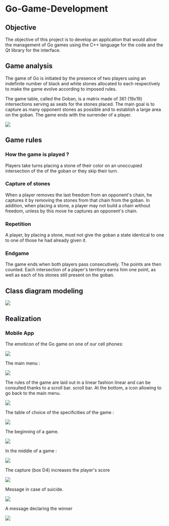 # Go-Game-Development

## Objective
The objective of this project is to develop an application that would allow the management of Go games using the C++ language for the code and the Qt library for the interface.
## Game analysis

The game of Go is initiated by the presence of two players using an indefinite number of black and white stones allocated to each respectively to make the game evolve according to imposed rules.

The game table, called the Goban, is a matrix made of 361 (19x19) intersections serving as seats for the stones placed. The main goal is to capture as many opponent stones as possible and to establish a large area on the goban. The game ends with the surrender of a player.

  <img src="https://github.com/OUTLAOUAIT/Go-Game-Development/blob/main/Images/Goban.PNG"/>


## Game rules

### How the game is played ?

Players take turns placing a stone of their color on an unoccupied intersection of the of the goban or they skip their turn.

### Capture of stones

When a player removes the last freedom from an opponent's chain, he captures it by removing the stones from that chain from the goban. In addition, when placing a stone, a player may not build a chain without freedom, unless by this move he captures an opponent's chain.

### Repetition
A player, by placing a stone, must not give the goban a state identical to one to one of those he had already given it.

### Endgame
The game ends when both players pass consecutively. The points are then counted. Each intersection of a player's territory earns him one point, as well as each of his stones still present on the goban.

## Class diagram modeling


  <img src="https://github.com/OUTLAOUAIT/Go-Game-Development/blob/main/Images/class%20diagram.PNG"/>

## Realization

### Mobile App

The emoticon of the Go game on one of our cell phones:

  <img src="https://github.com/OUTLAOUAIT/Go-Game-Development/blob/main/Images/emoticone.PNG"/>


The main menu :

  <img src="https://github.com/OUTLAOUAIT/Go-Game-Development/blob/main/Images/menu.PNG"/>

The rules of the game are laid out in a linear fashion linear and can be consulted thanks to a scroll bar. scroll bar. At the bottom, a icon allowing to go back to the main menu.

  <img src="https://github.com/OUTLAOUAIT/Go-Game-Development/blob/main/Images/rules.PNG"/>

The table of choice of the specificities of the game :

  <img src="https://github.com/OUTLAOUAIT/Go-Game-Development/blob/main/Images/preparation.PNG"/>
  
The beginning of a game.

  <img src="https://github.com/OUTLAOUAIT/Go-Game-Development/blob/main/Images/Begin.PNG"/>

In the middle of a game :

  
  <img src="https://github.com/OUTLAOUAIT/Go-Game-Development/blob/main/Images/between.PNG"/>
  
The capture (box D4) increases the player's score
  
  <img src="https://github.com/OUTLAOUAIT/Go-Game-Development/blob/main/Images/game.PNG"/>

  
Message in case of suicide.

  <img src="https://github.com/OUTLAOUAIT/Go-Game-Development/blob/main/Images/suicide.PNG"/>

A message declaring the winner

  <img src="https://github.com/OUTLAOUAIT/Go-Game-Development/blob/main/Images/endgame.PNG"/>


